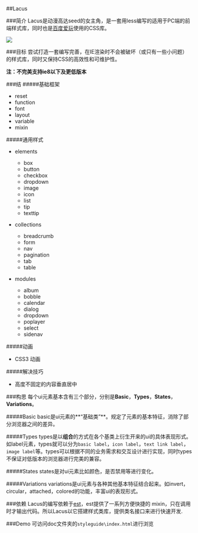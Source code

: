 ##Lacus

###简介
Lacus是动漫高达seed的女主角，是一套用less编写的适用于PC端的前端样式库，同时也是[百度爱玩](http://iwan.baidu.com)使用的CSS库。

![](http://bcs.duapp.com/webcdn/image/lacus.jpg?sign=MBO:cYNBSUK2FS1telkxKKYb6lGG:2QMXhYubebHVTriI1lxeFvcAfu4%3D&response-cache-control=private)

###目标
尝试打造一套编写完善，在IE渲染时不会被破坏（或只有一些小问题）的样式库，同时又保持CSS的高效性和可维护性。

**注：不完美支持ie8以下及更低版本**

###结
#####基础框架
+ reset
+ function
+ font
+ layout
+ variable
+ mixin

#####通用样式
+ elements
    + box
    + button
    + checkbox
    + dropdown
    + image
    + icon
    + list
    + tip
    + texttip

+ collections
    + breadcrumb 
    + form
    + nav
    + pagination
    + tab
    + table

+ modules
    + album
    + bobble
    + calendar
    + dialog
    + dropdown
    + poplayer
    + select
    + sidenav

  

#####动画
+ CSS3 动画

#####解决技巧
+ 高度不固定的内容垂直居中


###构思
每个ui元素基本含有三个部分，分别是**Basic**，**Types**，**States**，**Variations**。

#####Basic
basic是ui元素的**“基础类”**。规定了元素的基本特征，消除了部分浏览器之间的差异。

#####Types
types是以**组合**的方式在各个基类上衍生开来的ui的具体表现形式。如label元素，types就可以分为``basic label``，``icon label``，``text link label``，``image label``等。types可以根据不同的业务需求和交互设计进行实现，同时types不保证对低版本的浏览器进行完美的兼容。

#####States
states是对ui元素比如颜色，是否禁用等进行变化。

#####Variations
variations是ui元素与各种其他基本特征结合起来。如invert，circular，attached，colored的功能，丰富ui的表现形式。

###依赖
Lacus的编写依赖于[est](http://ecomfe.github.io/est/)，est提供了一系列方便快捷的 mixin，只在调用时才输出代码。所以Lacus以它搭建样式类库，提供类名接口来进行快速开发.

###Demo
可访问doc文件夹的`styleguide\index.html`进行浏览